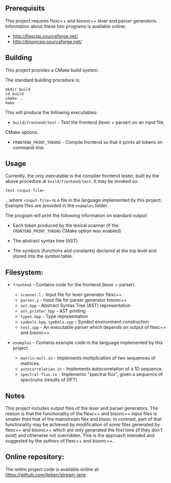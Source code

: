 ## Prerequisits

This project requires flexc++ and bisonc++ lexer and parser generators.
Information about these two programs is available online:
- http://flexcpp.sourceforge.net/
- http://bisoncpp.sourceforge.net/

## Building

This project provides a CMake build system.

The standard building procedure is:
```
mkdir build
cd build
cmake ..
make
```

This will produce the following executables:
- `build/frontend/test` - Test the frontend (lexer + parser) on an input file.

CMake options:
- `FRONTEND_PRINT_TOKENS` - Compile frontend so that it prints all tokens on command-line.

## Usage

Currently, the only executable is the compiler frontend tester, built by
the above procedure at `build/frontend/test`. It may be invoked so:

```
test <input-file>
```

...where `<input-file>` is a file in the language implemented by this project.
Example files are provided in the `examples` folder.

The program will print the following information on standard output:

- Each token produced by the lexical scanner (if the `FRONTEND_PRINT_TOKENS`
  CMake option was enabled)

- The abstract syntax tree (AST).

- The symbols (functions and constants) declared at the top level and stored
  into the symbol table.


## Filesystem:

- `frontend` - Contains code for the frontend (lexer + parser).
  - `scanner.l` - Input file for lexer generator flexc++
  - `parser.y` - Input file for parser generator bisonc++
  - `ast.hpp` - Abstract Syntax Tree (AST) representation
  - `ast_printer.hpp` - AST printing
  - `types.hpp` - Type representation
  - `symbols.hpp`, `symbols.cpp` - Symbol environment construction
  - `test.cpp` - An executable parser which depends on output of flexc++ and bisonc++.

- `examples` - Contains example code in the language implemented by this project.
  - `matrix-mult.in` - Implements multiplication of two sequences of matrices.
  - `autocorrelation.in` - Implements autocorrelation of a 1D sequence.
  - `spectral-flux.in` - Implements "spectral flux", given a sequence of spectrums (results of DFT).

## Notes

This project includes output files of the lexer and parser generators.
The reason is that the functionality of the flexc++ and bisonc++ input files
is smaller than that of the mainstream flex and bison.
In contrast, part of that functionality may be achieved by modification of
*some* files generated by flexc++ and bisonc++ which are only generated the
first time (if they don't exist) and otherwise not overridden.
This is the approach intended and suggested by the authors of flexc++ and
bisonc++.

## Online repository:

The entire project code is available online at:
https://github.com/jleben/stream-lang
